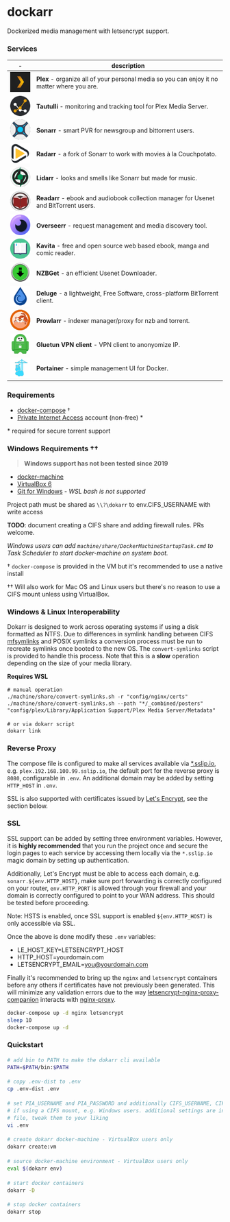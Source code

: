 # dockarr

Dockerized media management with letsencrypt support.

### Services

| -                                              | description
|------------------------------------------------|------------
| [![plex][plex-logo]][plex-link]                | **Plex** - organize all of your personal media so you can enjoy it no matter where you are.
| [![tautulli][tautulli-logo]][tautulli-link]    | **Tautulli** - monitoring and tracking tool for Plex Media Server.
| [![sonarr][sonarr-logo]][sonarr-link]          | **Sonarr** - smart PVR for newsgroup and bittorrent users.
| [![radarr][radarr-logo]][radarr-link]          | **Radarr** - a fork of Sonarr to work with movies à la Couchpotato.
| [![lidarr][lidarr-logo]][lidarr-link]          | **Lidarr** - looks and smells like Sonarr but made for music.
| [![readarr][readarr-logo]][readarr-link]       | **Readarr** - ebook and audiobook collection manager for Usenet and BitTorrent users.
| [![overseerr][overseerr-logo]][overseerr-link] | **Overseerr** - request management and media discovery tool.
| [![kavita][kavita-logo]][kavita-link]          | **Kavita** - free and open source web based ebook, manga and comic reader.
| [![nzbget][nzbget-logo]][nzbget-link]          | **NZBGet** - an efficient Usenet Downloader.
| [![deluge][deluge-logo]][deluge-link]          | **Deluge** - a lightweight, Free Software, cross-platform BitTorrent client.
| [![prowlarr][prowlarr-logo]][prowlarr-link]    | **Prowlarr** - indexer manager/proxy for nzb and torrent.
| [![gluetun][gluetun-logo]][gluetun-link]       | **Gluetun VPN client** - VPN client to anonyomize IP.
| [![portainer][portainer-logo]][portainer-link] | **Portainer** - simple management UI for Docker.


[plex-link]: https://hub.docker.com/r/linuxserver/plex
[plex-logo]: docs/images/plex.png
[tautulli-link]: https://hub.docker.com/r/linuxserver/tautulli
[tautulli-logo]: docs/images/tautulli.png
[sonarr-link]: https://hub.docker.com/r/linuxserver/sonarr
[sonarr-logo]: docs/images/sonarr.png
[radarr-link]: https://hub.docker.com/r/linuxserver/radarr
[radarr-logo]: docs/images/radarr.png
[lidarr-link]: https://hub.docker.com/r/linuxserver/lidarr
[lidarr-logo]: docs/images/lidarr.png
[readarr-link]: https://hub.docker.com/r/linuxserver/readarr
[readarr-logo]: docs/images/readarr.png
[overseerr-link]: https://hub.docker.com/r/linuxserver/overseerr
[overseerr-logo]: docs/images/overseerr.png
[kavita-link]: https://hub.docker.com/r/kizaing/kavita
[kavita-logo]: docs/images/kavita.png
[nzbget-link]: https://hub.docker.com/r/linuxserver/nzbget
[nzbget-logo]: docs/images/nzbget.png
[deluge-link]: https://hub.docker.com/r/linuxserver/deluge
[deluge-logo]: docs/images/deluge.png
[prowlarr-link]: https://hub.docker.com/r/linuxserver/prowlarr
[prowlarr-logo]: docs/images/prowlarr.png
[gluetun-link]: https://hub.docker.com/r/qmcgaw/gluetun
[gluetun-logo]: docs/images/gluetun.png
[portainer-link]: https://hub.docker.com/r/portainer/portainer
[portainer-logo]: docs/images/portainer.png


### Requirements
- [docker-compose](https://docs.docker.com/compose/install/#install-using-pip) †
- [Private Internet Access](https://www.privateinternetaccess.com/) account (non-free) *

\* required for secure torrent support

### Windows Requirements ††

> **Windows support has not been tested since 2019**

- [docker-machine](https://docs.docker.com/machine/install-machine/)
- [VirtualBox 6](https://www.virtualbox.org/wiki/Downloads)
- [Git for Windows](https://gitforwindows.org/) - _WSL bash is not supported_

Project path must be shared as `\\?\dokarr` to env.CIFS_USERNAME with write access

**TODO**: document creating a CIFS share and adding firewall rules. PRs welcome.<br>

_Windows users can add `machine/share/DockerMachineStartupTask.cmd` to Task Scheduler
to start docker-machine on system boot._

† `docker-compose` is provided in the VM but it's recommended to use a native install<br>

†† Will also work for Mac OS and Linux users but there's no reason to use a CIFS mount
   unless using VirtualBox.

### Windows & Linux Interoperability

Dokarr is designed to work across operating systems if using a disk formatted as NTFS.
Due to differences in symlink handling between CIFS [mfsymlinks](https://wiki.samba.org/index.php/UNIX_Extensions#Minshall.2BFrench_symlinks) 
and POSIX symlinks a conversion process must be run to recreate symlinks once booted
to the new OS. The `convert-symlinks` script is provided to handle this process. Note
that this is a **slow** operation depending on the size of your media library.

**Requires WSL**

```
# manual operation
./machine/share/convert-symlinks.sh -r "config/nginx/certs"
./machine/share/convert-symlinks.sh --path "*/_combined/posters" "config/plex/Library/Application Support/Plex Media Server/Metadata"

# or via dokarr script
dokarr link
```

### Reverse Proxy
The compose file is configured to make all services available via [*.sslip.io](http://sslip.io/),
e.g. `plex.192.168.100.99.sslip.io`, the default port for the reverse proxy is `8080`,
configurable in `.env`. An additional domain may be added by setting `HTTP_HOST` in `.env`.

SSL is also supported with certificates issued by [Let's Encrypt](https://letsencrypt.org/), see the section below.

### SSL
SSL support can be added by setting three environment variables. However, it is
**highly recommended** that you run the project once and secure the login pages
to each service by accessing them locally via the `*.sslip.io` magic domain by
setting up authentication.

Additionally, Let's Encrypt must be able to access each domain,
e.g. `sonarr.${env.HTTP_HOST}`, make sure port forwarding is correctly configured
on your router, `env.HTTP_PORT` is allowed through your firewall and your domain
is correctly configured to point to your WAN address. This should be tested before
proceeding.

Note: HSTS is enabled, once SSL support is enabled `${env.HTTP_HOST)` is only
accessible via SSL.

Once the above is done modify these `.env` variables:
- LE_HOST_KEY=LETSENCRYPT_HOST
- HTTP_HOST=yourdomain.com
- LETSENCRYPT_EMAIL=you@yourdomain.com

Finally it's recommended to bring up the `nginx` and `letsencrypt` containers
before any others if certificates have not previously been generated. This will
minimize any validation errors due to the way [letsencrypt-nginx-proxy-companion](https://github.com/JrCs/docker-letsencrypt-nginx-proxy-companion)
interacts with [nginx-proxy](https://github.com/jwilder/nginx-proxy).

```bash
docker-compose up -d nginx letsencrypt
sleep 10
docker-compose up -d
```

### Quickstart
```bash
# add bin to PATH to make the dokarr cli available
PATH=$PATH/bin:$PATH

# copy .env-dist to .env
cp .env-dist .env

# set PIA_USERNAME and PIA_PASSWORD and additionally CIFS_USERNAME, CIFS_PASSWORD
# if using a CIFS mount, e.g. Windows users. additional settings are in the .env
# file, tweak them to your liking
vi .env

# create dokarr docker-machine - VirtualBox users only
dokarr create:vm

# source docker-machine environment - VirtualBox users only
eval $(dokarr env)

# start docker containers
dokarr -D

# stop docker containers
dokarr stop
```
